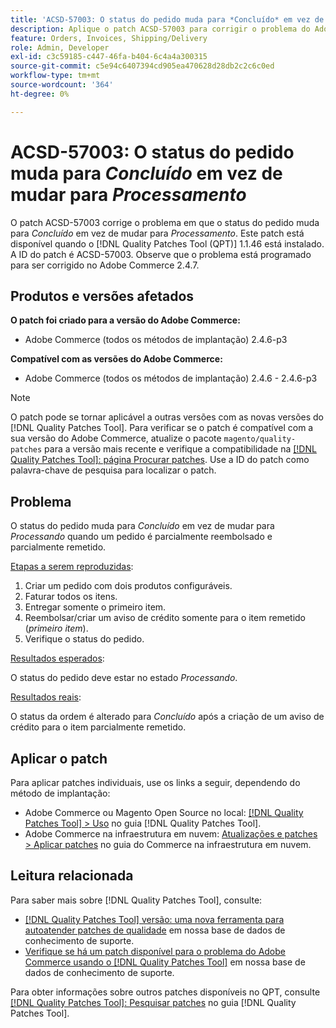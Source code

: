 ```yaml
---
title: 'ACSD-57003: O status do pedido muda para *Concluído* em vez de mudar para *Processamento*'
description: Aplique o patch ACSD-57003 para corrigir o problema do Adobe Commerce em que o status do pedido muda para *Concluído* em vez de mudar para *Processamento*.
feature: Orders, Invoices, Shipping/Delivery
role: Admin, Developer
exl-id: c3c59185-c447-46fa-b404-6c4a4a300315
source-git-commit: c5e94c6407394cd905ea470628d28db2c2c6c0ed
workflow-type: tm+mt
source-wordcount: '364'
ht-degree: 0%

---
```


# ACSD-57003: O status do pedido muda para *Concluído* em vez de mudar para *Processamento*

O patch ACSD-57003 corrige o problema em que o status do pedido muda para *Concluído* em vez de mudar para *Processamento*. Este patch está disponível quando o [!DNL Quality Patches Tool (QPT)] 1.1.46 está instalado. A ID do patch é ACSD-57003. Observe que o problema está programado para ser corrigido no Adobe Commerce 2.4.7.

## Produtos e versões afetados

**O patch foi criado para a versão do Adobe Commerce:**

* Adobe Commerce (todos os métodos de implantação) 2.4.6-p3

**Compatível com as versões do Adobe Commerce:**

* Adobe Commerce (todos os métodos de implantação) 2.4.6 - 2.4.6-p3

>[!NOTE]
>
>O patch pode se tornar aplicável a outras versões com as novas versões do [!DNL Quality Patches Tool]. Para verificar se o patch é compatível com a sua versão do Adobe Commerce, atualize o pacote `magento/quality-patches` para a versão mais recente e verifique a compatibilidade na [[!DNL Quality Patches Tool]: página Procurar patches](https://experienceleague.adobe.com/tools/commerce-quality-patches/index.html?lang=pt-BR). Use a ID do patch como palavra-chave de pesquisa para localizar o patch.

## Problema

O status do pedido muda para *Concluído* em vez de mudar para *Processando* quando um pedido é parcialmente reembolsado e parcialmente remetido.

<u>Etapas a serem reproduzidas</u>:

1. Criar um pedido com dois produtos configuráveis.
1. Faturar todos os itens.
1. Entregar somente o primeiro item.
1. Reembolsar/criar um aviso de crédito somente para o item remetido (*primeiro item*).
1. Verifique o status do pedido.

<u>Resultados esperados</u>:

O status do pedido deve estar no estado _Processando_.

<u>Resultados reais</u>:

O status da ordem é alterado para *Concluído* após a criação de um aviso de crédito para o item parcialmente remetido.

## Aplicar o patch

Para aplicar patches individuais, use os links a seguir, dependendo do método de implantação:

* Adobe Commerce ou Magento Open Source no local: [[!DNL Quality Patches Tool] > Uso](https://experienceleague.adobe.com/docs/commerce-operations/tools/quality-patches-tool/usage.html?lang=pt-BR) no guia [!DNL Quality Patches Tool].
* Adobe Commerce na infraestrutura em nuvem: [Atualizações e patches > Aplicar patches](https://experienceleague.adobe.com/docs/commerce-cloud-service/user-guide/develop/upgrade/apply-patches.html?lang=pt-BR) no guia do Commerce na infraestrutura em nuvem.

## Leitura relacionada

Para saber mais sobre [!DNL Quality Patches Tool], consulte:

* [[!DNL Quality Patches Tool] versão: uma nova ferramenta para autoatender patches de qualidade](/help/announcements/adobe-commerce-announcements/magento-quality-patches-released-new-tool-to-self-serve-quality-patches.md) em nossa base de dados de conhecimento de suporte.
* [Verifique se há um patch disponível para o problema do Adobe Commerce usando o [!DNL Quality Patches Tool]](/help/support-tools/patches-available-in-qpt-tool/check-patch-for-magento-issue-with-magento-quality-patches.md) em nossa base de dados de conhecimento de suporte.

Para obter informações sobre outros patches disponíveis no QPT, consulte [[!DNL Quality Patches Tool]: Pesquisar patches](https://experienceleague.adobe.com/tools/commerce-quality-patches/index.html?lang=pt-BR) no guia [!DNL Quality Patches Tool].
